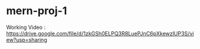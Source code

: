 # mern-proj-1
 
Working Video : https://drive.google.com/file/d/1zkGSh0ELPQ3R8LuePJnC6pXkewzlUP3S/view?usp=sharing
